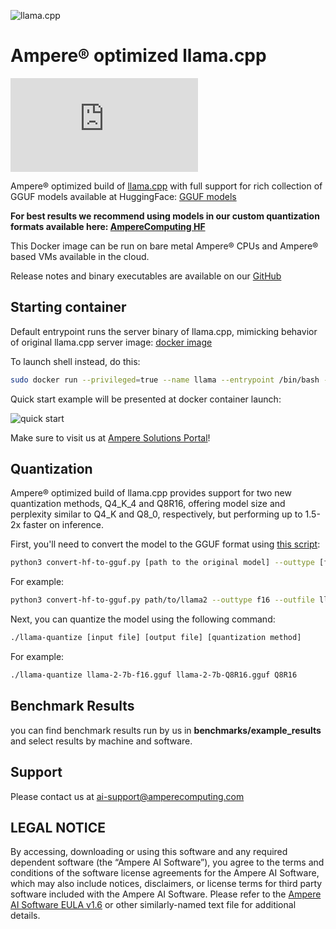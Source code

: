 ![llama.cpp](https://user-images.githubusercontent.com/1991296/230134379-7181e485-c521-4d23-a0d6-f7b3b61ba524.png "llama.cpp")
# Ampere® optimized llama.cpp
![llama.cpp pull count](https://img.shields.io/docker/pulls/amperecomputingai/llama.cpp?logo=meta&logoColor=black&label=llama.cpp&labelColor=violet&color=purple)

Ampere® optimized build of [llama.cpp](https://github.com/ggerganov/llama.cpp?tab=readme-ov-file#llamacpp) with full support for rich collection of GGUF models available at HuggingFace: [GGUF models](https://huggingface.co/models?search=gguf)

**For best results we recommend using models in our custom quantization formats available here: [AmpereComputing HF](https://huggingface.co/AmpereComputing)**

This Docker image can be run on bare metal Ampere® CPUs and Ampere® based VMs available in the cloud.

Release notes and binary executables are available on our [GitHub](https://github.com/AmpereComputingAI/llama.cpp/releases)

## Starting container
Default entrypoint runs the server binary of llama.cpp, mimicking behavior of original llama.cpp server image: [docker image](https://github.com/ggerganov/llama.cpp/blob/master/.devops/llama-server.Dockerfile)

To launch shell instead, do this:

```bash
sudo docker run --privileged=true --name llama --entrypoint /bin/bash -it amperecomputingai/llama.cpp:latest
```
Quick start example will be presented at docker container launch:

![quick start](https://ampereaimodelzoo.s3.eu-central-1.amazonaws.com/pictures/Screenshot+2024-04-30+at+22.37.13.png "quick start")

Make sure to visit us at [Ampere Solutions Portal](https://solutions.amperecomputing.com/solutions/ampere-ai)!

## Quantization
Ampere® optimized build of llama.cpp provides support for two new quantization methods, Q4_K_4 and Q8R16, offering model size and perplexity similar to Q4_K and Q8_0, respectively, but performing up to 1.5-2x faster on inference.

First, you'll need to convert the model to the GGUF format using [this script](https://github.com/ggerganov/llama.cpp/blob/master/convert_hf_to_gguf.py):

```bash
python3 convert-hf-to-gguf.py [path to the original model] --outtype [f32, f16, bf16 or q8_0] --outfile [output path]
```

For example:

```bash
python3 convert-hf-to-gguf.py path/to/llama2 --outtype f16 --outfile llama-2-7b-f16.gguf
```

Next, you can quantize the model using the following command:
```bash
./llama-quantize [input file] [output file] [quantization method]
```

For example:
```bash
./llama-quantize llama-2-7b-f16.gguf llama-2-7b-Q8R16.gguf Q8R16
```

## Benchmark Results
you can find benchmark results run by us in **benchmarks/example_results** and select results by machine and software.

## Support

Please contact us at <ai-support@amperecomputing.com>

## LEGAL NOTICE
By accessing, downloading or using this software and any required dependent software (the “Ampere AI Software”), you agree to the terms and conditions of the software license agreements for the Ampere AI Software, which may also include notices, disclaimers, or license terms for third party software included with the Ampere AI Software. Please refer to the [Ampere AI Software EULA v1.6](https://ampereaidevelop.s3.eu-central-1.amazonaws.com/Ampere+AI+Software+EULA+-+v1.6.pdf) or other similarly-named text file for additional details.
